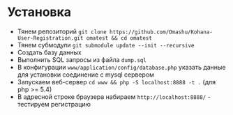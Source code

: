 Установка
=========

* Тянем репозиторий `git clone https://github.com/Omashu/Kohana-User-Registration.git omatest && cd omatest`
* Тянем субмодули `git submodule update --init --recursive`
* Создать базу данных
* Выполнить SQL запросы из файла `dump.sql`
* В конфигурации `www/application/config/database.php` указать данные для установки соединение с mysql сервером
* Запускаем веб-сервер `cd www && php -S localhost:8888 -t .` (для php >= 5.4)
* В адресной строке браузера набираем `http://localhost:8888/` - тестируем регистрацию